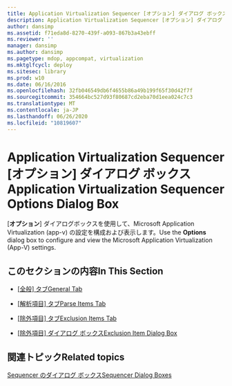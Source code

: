 ```yaml
---
title: Application Virtualization Sequencer [オプション] ダイアログ ボックス
description: Application Virtualization Sequencer [オプション] ダイアログ ボックス
author: dansimp
ms.assetid: f71eda8d-8270-439f-a093-867b3a43ebff
ms.reviewer: ''
manager: dansimp
ms.author: dansimp
ms.pagetype: mdop, appcompat, virtualization
ms.mktglfcycl: deploy
ms.sitesec: library
ms.prod: w10
ms.date: 06/16/2016
ms.openlocfilehash: 32fb046549db6f4655b86a49b199f65f30d42f7f
ms.sourcegitcommit: 354664bc527d93f80687cd2eba70d1eea024c7c3
ms.translationtype: MT
ms.contentlocale: ja-JP
ms.lasthandoff: 06/26/2020
ms.locfileid: "10819607"
---
```

# <span data-ttu-id="b6145-103">Application Virtualization Sequencer [オプション] ダイアログ ボックス</span><span class="sxs-lookup"><span data-stu-id="b6145-103">Application Virtualization Sequencer Options Dialog Box</span></span>


<span data-ttu-id="b6145-104">[**オプション**] ダイアログボックスを使用して、Microsoft Application Virtualization (app-v) の設定を構成および表示します。</span><span class="sxs-lookup"><span data-stu-id="b6145-104">Use the **Options** dialog box to configure and view the Microsoft Application Virtualization (App-V) settings.</span></span>

## <span data-ttu-id="b6145-105">このセクションの内容</span><span class="sxs-lookup"><span data-stu-id="b6145-105">In This Section</span></span>


-   [<span data-ttu-id="b6145-106">[全般] タブ</span><span class="sxs-lookup"><span data-stu-id="b6145-106">General Tab</span></span>](general-tab-keep.md)

-   [<span data-ttu-id="b6145-107">[解析項目] タブ</span><span class="sxs-lookup"><span data-stu-id="b6145-107">Parse Items Tab</span></span>](parse-items-tab-keep.md)

-   [<span data-ttu-id="b6145-108">[除外項目] タブ</span><span class="sxs-lookup"><span data-stu-id="b6145-108">Exclusion Items Tab</span></span>](exclusion-items-tab-keep.md)

-   [<span data-ttu-id="b6145-109">[除外項目] ダイアログ ボックス</span><span class="sxs-lookup"><span data-stu-id="b6145-109">Exclusion Item Dialog Box</span></span>](exclusion-item-dialog-box.md)

## <span data-ttu-id="b6145-110">関連トピック</span><span class="sxs-lookup"><span data-stu-id="b6145-110">Related topics</span></span>


[<span data-ttu-id="b6145-111">Sequencer のダイアログ ボックス</span><span class="sxs-lookup"><span data-stu-id="b6145-111">Sequencer Dialog Boxes</span></span>](sequencer-dialog-boxes.md)

 

 





